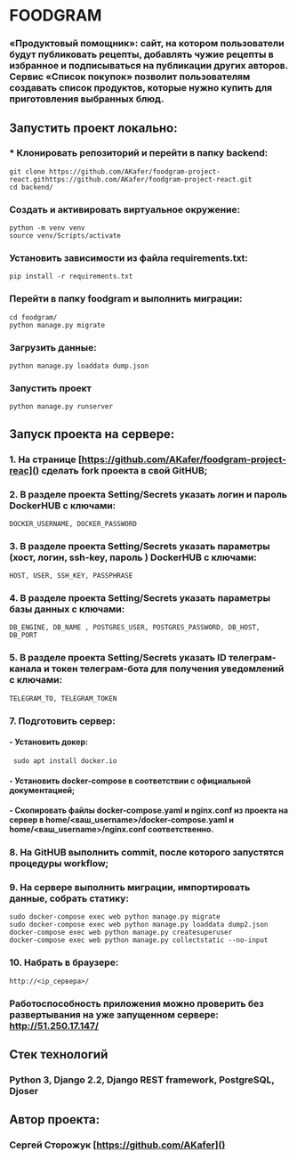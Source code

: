 # FOODGRAM

### «Продуктовый помощник»: сайт, на котором пользователи будут публиковать рецепты, добавлять чужие рецепты в избранное и подписываться на публикации других авторов. Сервис «Список покупок» позволит пользователям создавать список продуктов, которые нужно купить для приготовления выбранных блюд.

## Запустить проект локально:

### * Клонировать репозиторий и перейти в папку backend:

```
git clone https://github.com/AKafer/foodgram-project-react.githttps://github.com/AKafer/foodgram-project-react.git
cd backend/
```

### Создать и активировать виртуальное окружение:

```
python -m venv venv
source venv/Scripts/activate
```

### Установить зависимости из файла requirements.txt:

```
pip install -r requirements.txt
```

### Перейти в папку foodgram и выполнить миграции:

```
cd foodgram/
python manage.py migrate
```

### Загрузить данные:

```
python manage.py loaddata dump.json
```

### Запустить проект

`python manage.py runserver`

## Запуск проекта на сервере:

### 1. На странице [https://github.com/AKafer/foodgram-project-reac]() сделать fork проекта в свой GitHUB;

### 2. В разделе проекта Setting/Secrets указать логин и пароль DockerHUB с ключами:

```
DOCKER_USERNAME, DOCKER_PASSWORD
```

### 3. В разделе проекта Setting/Secrets указать параметры (хост, логин, ssh-key, пароль ) DockerHUB с ключами:

```
HOST, USER, SSH_KEY, PASSPHRASE
```

### 4. В разделе проекта Setting/Secrets указать параметры базы данных с ключами:

```
DB_ENGINE, DB_NAME , POSTGRES_USER, POSTGRES_PASSWORD, DB_HOST, DB_PORT
```

### 5. В разделе проекта Setting/Secrets указать ID телеграм-канала и токен телеграм-бота для получения уведомлений с ключами:

```
TELEGRAM_TO, TELEGRAM_TOKEN
```

### 7. Подготовить сервер:

#### - Установить докер:

```
 sudo apt install docker.io 
```

#### - Установить docker-compose в соответствии с официальной документацией;

#### - Скопировать файлы docker-compose.yaml и nginx.conf из проекта на сервер в home/<ваш_username>/docker-compose.yaml и home/<ваш_username>/nginx.conf соответственно.

### 8. На GitHUB выполнить commit, после которого запустятся процедуры workflow;

### 9. На сервере выполнить миграции, импортировать данные, собрать статику:

```
sudo docker-compose exec web python manage.py migrate
sudo docker-compose exec web python manage.py loaddata dump2.json
docker-compose exec web python manage.py createsuperuser
docker-compose exec web python manage.py collectstatic --no-input

```

### 10. Набрать в браузере:

```
http://<ip_сервера>/
```

### Работоспособность приложения можно проверить без развертывания на уже запущенном сервере: http://51.250.17.147/

## Стек технологий

### Python 3, Django 2.2, Django REST framework, PostgreSQL, Djoser

## Автор проекта:

### Сергей Сторожук [https://github.com/AKafer]()

